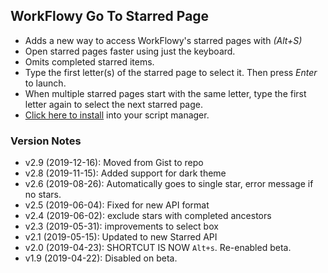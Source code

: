 ## WorkFlowy Go To Starred Page
- Adds a new way to access WorkFlowy's starred pages with *(Alt+S)*
- Open starred pages faster using just the keyboard. 
- Omits completed starred items.
- Type the first letter(s) of the starred page to select it. Then press *Enter* to launch.
- When multiple starred pages start with the same letter, type the first letter again to select the next starred page.
- [Click here to install](https://github.com/rawbytz/go-to-star/raw/master/goToStar.user.js) into your script manager.
### Version Notes
- v2.9 (2019-12-16): Moved from Gist to repo
- v2.8 (2019-11-15): Added support for dark theme
- v2.6 (2019-08-26): Automatically goes to single star, error message if no stars.
- v2.5 (2019-06-04): Fixed for new API format
- v2.4 (2019-06-02): exclude stars with completed ancestors
- v2.3 (2019-05-31): improvements to select box
- v2.1 (2019-05-15): Updated to new Starred API
- v2.0 (2019-04-23): SHORTCUT IS NOW `Alt+s`. Re-enabled beta.
- v1.9 (2019-04-22): Disabled on beta.